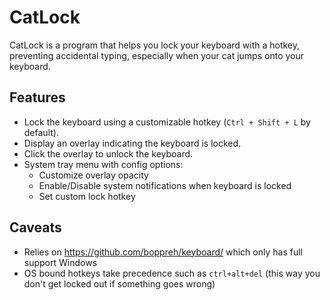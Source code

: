 # CatLock

CatLock is a program that helps you lock your keyboard with a hotkey, preventing accidental typing, especially when your cat jumps onto your keyboard.

## Features
- Lock the keyboard using a customizable hotkey (`Ctrl + Shift + L` by default).
- Display an overlay indicating the keyboard is locked.
- Click the overlay to unlock the keyboard.
- System tray menu with config options:
  - Customize overlay opacity
  - Enable/Disable system notifications when keyboard is locked
  - Set custom lock hotkey
## Caveats
- Relies on https://github.com/boppreh/keyboard/ which only has full support Windows
- OS bound hotkeys take precedence such as `ctrl+alt+del` (this way you don't get locked out if something goes wrong)
